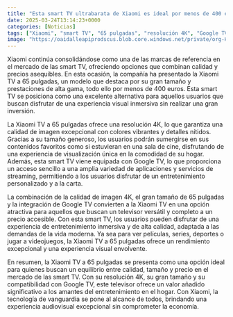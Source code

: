 ```yaml
---
title: "Esta smart TV ultrabarata de Xiaomi es ideal por menos de 400 euros - 65 pulgadas, resolución 4K y Google TV"
date: 2025-03-24T13:14:23+0000
categories: [Noticias]
tags: ["Xiaomi", "smart TV", "65 pulgadas", "resolución 4K", "Google TV", "entretenimiento", "calidad."]
image: "https://oaidalleapiprodscus.blob.core.windows.net/private/org-HKmKxpuNw3Y88lm4EBrIPq0n/user-ZwiCXOggLL8ZNNKE2g7rXFmV/img-gip1GKLt7TFqOKrjNJNBfP1V.png?st=2025-03-24T12%3A14%3A23Z&se=2025-03-24T14%3A14%3A23Z&sp=r&sv=2024-08-04&sr=b&rscd=inline&rsct=image/png&skoid=d505667d-d6c1-4a0a-bac7-5c84a87759f8&sktid=a48cca56-e6da-484e-a814-9c849652bcb3&skt=2025-03-24T00%3A16%3A18Z&ske=2025-03-25T00%3A16%3A18Z&sks=b&skv=2024-08-04&sig=uHCXW08GOrI9%2B2Ijyxtte1Pqb3HegMv/i9c6ikIPYWQ%3D"
---
```


Xiaomi continúa consolidándose como una de las marcas de referencia en el mercado de las smart TV, ofreciendo opciones que combinan calidad y precios asequibles. En esta ocasión, la compañía ha presentado la Xiaomi TV a 65 pulgadas, un modelo que destaca por su gran tamaño y prestaciones de alta gama, todo ello por menos de 400 euros. Esta smart TV se posiciona como una excelente alternativa para aquellos usuarios que buscan disfrutar de una experiencia visual inmersiva sin realizar una gran inversión.

La Xiaomi TV a 65 pulgadas ofrece una resolución 4K, lo que garantiza una calidad de imagen excepcional con colores vibrantes y detalles nítidos. Gracias a su tamaño generoso, los usuarios podrán sumergirse en sus contenidos favoritos como si estuvieran en una sala de cine, disfrutando de una experiencia de visualización única en la comodidad de su hogar. Además, esta smart TV viene equipada con Google TV, lo que proporciona un acceso sencillo a una amplia variedad de aplicaciones y servicios de streaming, permitiendo a los usuarios disfrutar de un entretenimiento personalizado y a la carta.

La combinación de la calidad de imagen 4K, el gran tamaño de 65 pulgadas y la integración de Google TV convierten a la Xiaomi TV en una opción atractiva para aquellos que buscan un televisor versátil y completo a un precio accesible. Con esta smart TV, los usuarios pueden disfrutar de una experiencia de entretenimiento inmersiva y de alta calidad, adaptada a las demandas de la vida moderna. Ya sea para ver películas, series, deportes o jugar a videojuegos, la Xiaomi TV a 65 pulgadas ofrece un rendimiento excepcional y una experiencia visual envolvente.

En resumen, la Xiaomi TV a 65 pulgadas se presenta como una opción ideal para quienes buscan un equilibrio entre calidad, tamaño y precio en el mercado de las smart TV. Con su resolución 4K, su gran tamaño y su compatibilidad con Google TV, este televisor ofrece un valor añadido significativo a los amantes del entretenimiento en el hogar. Con Xiaomi, la tecnología de vanguardia se pone al alcance de todos, brindando una experiencia audiovisual excepcional sin comprometer la economía.
    